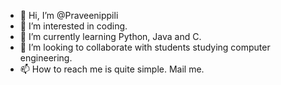 - 👋 Hi, I’m @Praveenippili
- 👀 I’m interested in coding.
- 🌱 I’m currently learning Python, Java and C.
- 💞️ I’m looking to collaborate with students studying computer engineering.
- 📫 How to reach me is quite simple. Mail me.

<!---
Praveenippili/Praveenippili is a ✨ special ✨ repository because its `README.md` (this file) appears on your GitHub profile.
You can click the Preview link to take a look at your changes.
--->

